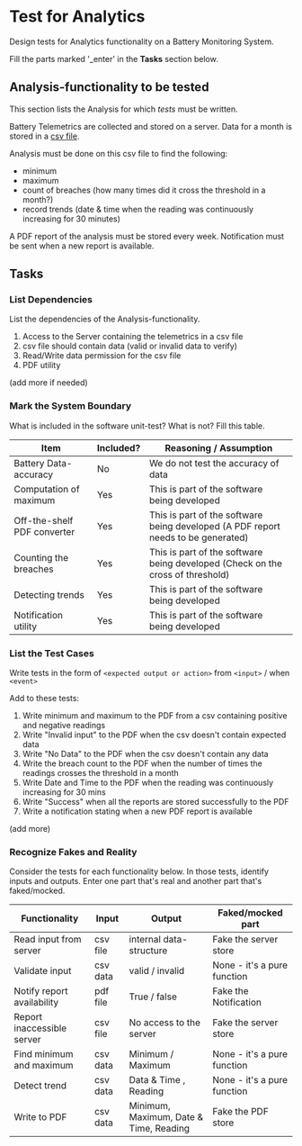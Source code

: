 # Test for Analytics

Design tests for Analytics functionality on a Battery Monitoring System.

Fill the parts marked '_enter' in the **Tasks** section below.

## Analysis-functionality to be tested

This section lists the Analysis for which _tests_ must be written.

Battery Telemetrics are collected and stored on a server.
Data for a month is stored in a [csv file](https://en.wikipedia.org/wiki/Comma-separated_values).

Analysis must be done on this csv file to find the following:
- minimum
- maximum
- count of breaches (how many times did it cross the threshold in a month?)
- record trends (date & time when the reading was continuously increasing for 30 minutes)

A PDF report of the analysis must be stored every week.
Notification must be sent when a new report is available.

## Tasks

### List Dependencies

List the dependencies of the Analysis-functionality.

1. Access to the Server containing the telemetrics in a csv file
2. csv file should contain data (valid or invalid data to verify)
3. Read/Write data permission for the csv file
4. PDF utility

(add more if needed)

### Mark the System Boundary

What is included in the software unit-test? What is not? Fill this table.

| Item                      | Included?     | Reasoning / Assumption
|---------------------------|---------------|---
Battery Data-accuracy       | No            | We do not test the accuracy of data
Computation of maximum      | Yes           | This is part of the software being developed
Off-the-shelf PDF converter | Yes           | This is part of the software being developed (A PDF report needs to be generated)
Counting the breaches       | Yes           | This is part of the software being developed (Check on the cross of threshold)
Detecting trends            | Yes           | This is part of the software being developed
Notification utility        | Yes           | This is part of the software being developed 

### List the Test Cases

Write tests in the form of `<expected output or action>` from `<input>` / when `<event>`

Add to these tests:

1. Write minimum and maximum to the PDF from a csv containing positive and negative readings
2. Write "Invalid input" to the PDF when the csv doesn't contain expected data
3. Write "No Data" to the PDF when the csv doesn't contain any data
4. Write the breach count to the PDF when the number of times the readings crosses the threshold in a month
5. Write Date and Time to the PDF when the reading was continuously increasing for 30 mins
6. Write "Success" when all the reports are stored successfully to the PDF
7. Write a notification stating when a new PDF report is available

(add more)

### Recognize Fakes and Reality

Consider the tests for each functionality below.
In those tests, identify inputs and outputs.
Enter one part that's real and another part that's faked/mocked.

| Functionality            | Input        | Output                      | Faked/mocked part
|--------------------------|--------------|-----------------------------|---
Read input from server     | csv file     | internal data-structure     | Fake the server store
Validate input             | csv data     | valid / invalid             | None - it's a pure function
Notify report availability | pdf file     | True / false                | Fake the Notification
Report inaccessible server | csv file     | No access to the server     | Fake the server store
Find minimum and maximum   | csv data     | Minimum / Maximum           | None - it's a pure function
Detect trend               | csv data     | Data & Time , Reading       | None - it's a pure function
Write to PDF               | csv data     | Minimum, Maximum, Date & Time, Reading | Fake the PDF store
